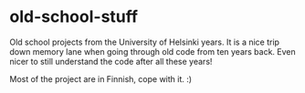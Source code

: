 old-school-stuff
================

Old school projects from the University of Helsinki years. It is a nice trip down memory lane when going through old code from ten years back. Even nicer to still understand the code after all these years!

Most of the project are in Finnish, cope with it. :)
